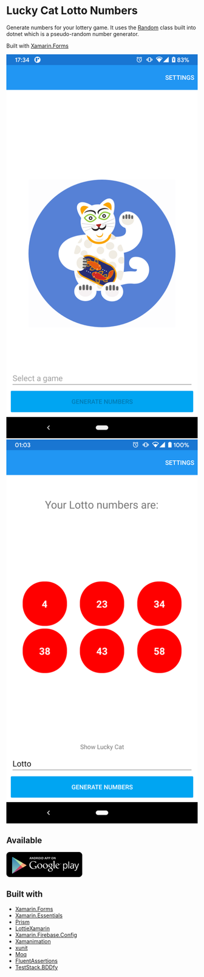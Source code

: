 # Lucky Cat Lotto Numbers

Generate numbers for your lottery game. It uses the [Random](https://docs.microsoft.com/en-us/dotnet/api/system.random) class built into dotnet which is a pseudo-random number generator.

Built with [Xamarin.Forms](https://xamarin.com)

![](Art/screen-1.png)
![](Art/screen-2.png)

## Available 

[![](/Art/google-play-icon.png)](https://play.google.com/store/apps/details?id=dev.matthewregis.lottonumbers)

## Built with

* [Xamarin.Forms](https://www.xamarin.com/forms)
* [Xamarin.Essentials](https://www.github.com/xamarin/essentials)
* [Prism](https://github.com/PrismLibrary/Prism)
* [LottieXamarin](https://github.com/Baseflow/LottieXamarin)
* [Xamarin.Firebase.Config](https://github.com/xamarin/GooglePlayServicesComponents)
* [Xamanimation](https://github.com/jsuarezruiz/Xamanimation)
* [xunit](https://github.com/xunit/xunit)
* [Moq](https://github.com/moq/moq4)
* [FluentAssertions](https://fluentassertions.com/)
* [TestStack.BDDfy](https://github.com/TestStack/TestStack.BDDfy)